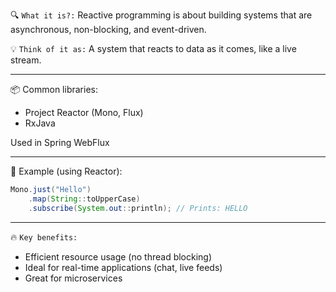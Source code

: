 🔍 `What it is?:`
Reactive programming is about building systems that are asynchronous, non-blocking, and event-driven.

💡 `Think of it as:` A system that reacts to data as it comes, like a live stream. 

----
📦 Common libraries:
 - Project Reactor (Mono, Flux)
 - RxJava

Used in Spring WebFlux  

----
🔧 Example (using Reactor):
```java
Mono.just("Hello")
    .map(String::toUpperCase)
    .subscribe(System.out::println); // Prints: HELLO
```
----
🔥 `Key benefits:`
 - Efficient resource usage (no thread blocking)
 - Ideal for real-time applications (chat, live feeds)
 - Great for microservices
